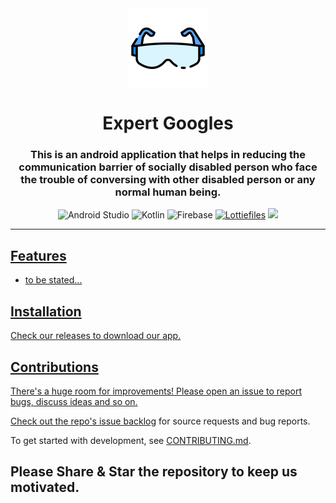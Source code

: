 <div align="center">
    <img src="https://github.com/Philotes-exceptus/ExpertGoggles/blob/main/gogo.png" href="https://github.com/SceneView/sceneform-android" width="128" height="128" style="display: block; margin: 0 auto"/>
    <h1>Expert Googles</h1>
    <h3><p>This is an android application that helps in reducing the communication barrier of socially disabled person who face the trouble of conversing with other disabled person or any normal human being.</p></h3>

![Android Studio](https://img.shields.io/badge/Android%20Studio-3DDC84.svg?style=for-the-badge&logo=android-studio&logoColor=white)
	![Kotlin](https://img.shields.io/badge/kotlin-%237F52FF.svg?style=for-the-badge&logo=kotlin&logoColor=white)
  ![Firebase](https://img.shields.io/badge/firebase-%23039BE5.svg?style=for-the-badge&logo=firebase)
    <a href="https://www.lottiefiles.com/"><img src="https://img.shields.io/badge/-Lottie%20Files-yellow" alt="Lottiefiles" width="100" /></a>
  <a href="https://github.com/SceneView/sceneform-android"><img src="https://raw.githubusercontent.com/kboy-silvergym/ARCore-Kotlin-Sampler/master/readmeImages/sceneform.jpg" width="100" />

</div>

---


## Features
- to be stated...


## Installation

Check our releases to download our app.

## Contributions
There's a huge room for improvements! Please open an issue to report bugs, discuss ideas and so on.

Check out the repo's [issue backlog](https://github.com/Philotes-exceptus/ExpertGoggles/issues) for source requests and bug reports.

To get started with development, see [CONTRIBUTING.md](./CONTRIBUTING.md).

## Please Share & Star the repository to keep us motivated.
